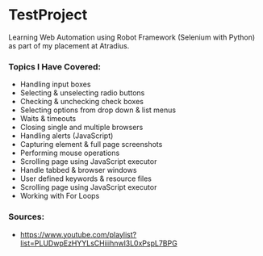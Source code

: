 # TestProject
Learning Web Automation using Robot Framework (Selenium with Python) as part of my placement at Atradius.

### Topics I Have Covered: 
- Handling input boxes
- Selecting & unselecting radio buttons
- Checking & unchecking check boxes
- Selecting options from drop down & list menus
- Waits & timeouts
- Closing single and multiple browsers
- Handling alerts (JavaScript)
- Capturing element & full page screenshots
- Performing mouse operations
- Scrolling page using JavaScript executor
- Handle tabbed & browser windows
- User defined keywords & resource files
- Scrolling page using JavaScript executor
- Working with For Loops

### Sources: 
- https://www.youtube.com/playlist?list=PLUDwpEzHYYLsCHiiihnwl3L0xPspL7BPG
